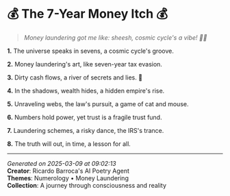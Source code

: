 # 💰 The 7-Year Money Itch 💰

> *Money laundering got me like: sheesh, cosmic cycle's a vibe! 💫💸*

**1.** The universe speaks in sevens, a cosmic cycle's groove.


**2.** Money laundering's art, like seven-year tax evasion.


**3.** Dirty cash flows, a river of secrets and lies. 💸


**4.** In the shadows, wealth hides, a hidden empire's rise.


**5.** Unraveling webs, the law's pursuit, a game of cat and mouse.


**6.** Numbers hold power, yet trust is a fragile trust fund.


**7.** Laundering schemes, a risky dance, the IRS's trance.


**8.** The truth will out, in time, a lesson for all.



---

*Generated on 2025-03-09 at 09:02:13*  
**Creator**: Ricardo Barroca's AI Poetry Agent  
**Themes**: Numerology • Money Laundering  
**Collection**: A journey through consciousness and reality